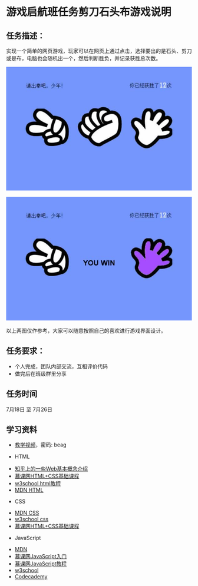 # 游戏启航班任务剪刀石头布游戏说明

## 任务描述：

实现一个简单的网页游戏，玩家可以在网页上通过点击，选择要出的是石头、剪刀或是布，电脑也会随机出一个，然后判断胜负，并记录获胜总次数。

![示例图1](../asset/game_qihang_task1_01.jpg)

![示例图2](../asset/game_qihang_task1_02.jpg)

以上两图仅作参考，大家可以随意按照自己的喜欢进行游戏界面设计。

## 任务要求：

* 个人完成，团队内部交流，互相评价代码
* 做完后在班级群里分享

## 任务时间

7月18日 至 7月26日

## 学习资料

* [教学视频](http://pan.baidu.com/s/1mgxh8XM)，密码: beag

* HTML

- [知乎上的一些Web基本概念介绍](http://www.zhihu.com/question/22689579)
- [慕课网HTML+CSS基础课程](http://www.imooc.com/learn/9)
- [w3school html教程](http://w3school.com.cn/html/index.asp)
- [MDN HTML](https://developer.mozilla.org/zh-CN/docs/Web/HTML/Introduction)

* CSS

- [MDN CSS](https://developer.mozilla.org/zh-CN/docs/Web/Guide/CSS/Getting_started)
- [w3school css](http://w3school.com.cn/css/index.asp)
- [慕课网HTML+CSS基础课程](http://www.imooc.com/learn/9)

* JavaScript

- [MDN](https://developer.mozilla.org/zh-CN/docs/Web/JavaScript)
- [慕课网JavaScript入门](http://www.imooc.com/learn/36)
- [慕课网JavaScript教程](http://www.imooc.com/learn/10)
- [w3school](http://www.w3school.com.cn/js/)
- [Codecademy](http://www.codecademy.com/tracks/javascript)
